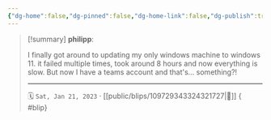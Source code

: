 ```yaml
---
{"dg-home":false,"dg-pinned":false,"dg-home-link":false,"dg-publish":true,"type":"blip","disabled rules":["yaml-title","yaml-title-alias","file-name-heading"],"title":"philipp on mastodon @ 2023-01-21","created-date":"2023-01-21T21:35:03","id":109729343324321730,"updated-date":"2025-05-02T08:50:43","dg-path":"blips/109729343324321727.md","permalink":"/blips/109729343324321727/","dgPassFrontmatter":true,"created":"2023-01-21T21:35:03","updated":"2025-05-02T08:50:43"}
---
```


> [!summary] **philipp**:
>
> I finally got around to updating my only windows machine to windows 11. it failed multiple times, took around 8 hours and now everything is slow.
> But now I have a teams account and that's… something?!
> - - -
>
> 🗓️ `Sat, Jan 21, 2023` · [[public/blips/109729343324321727\|🔗]]
{ #blip}

